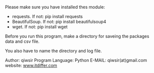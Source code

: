 Please make sure you have installed thes module:

- requests. If not: pip install requests
- BeautifulSoup. If not: pip install beautifulsoup4
- wget. If not: pip install wget

Before you run this program, make a directory for saveing the packages data and csv file.

You also have to name the directory and log file.

Author: qiwsir
Program Language: Python
E-MAIL: qiwsir(at)gmail.com
website: www.itdiffer.com
